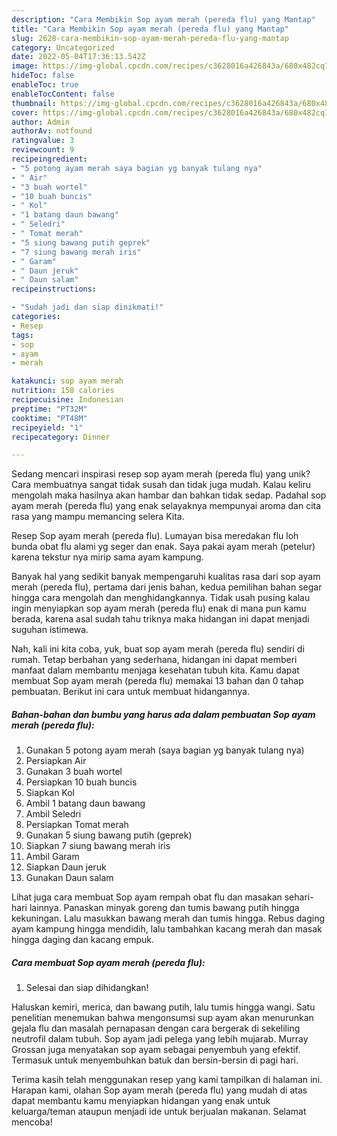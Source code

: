 ```yaml
---
description: "Cara Membikin Sop ayam merah (pereda flu) yang Mantap"
title: "Cara Membikin Sop ayam merah (pereda flu) yang Mantap"
slug: 2628-cara-membikin-sop-ayam-merah-pereda-flu-yang-mantap
category: Uncategorized
date: 2022-05-04T17:36:13.542Z
image: https://img-global.cpcdn.com/recipes/c3628016a426843a/680x482cq70/sop-ayam-merah-pereda-flu-foto-resep-utama.jpg
hideToc: false
enableToc: true
enableTocContent: false
thumbnail: https://img-global.cpcdn.com/recipes/c3628016a426843a/680x482cq70/sop-ayam-merah-pereda-flu-foto-resep-utama.jpg
cover: https://img-global.cpcdn.com/recipes/c3628016a426843a/680x482cq70/sop-ayam-merah-pereda-flu-foto-resep-utama.jpg
author: Admin
authorAv: notfound
ratingvalue: 3
reviewcount: 9
recipeingredient:
- "5 potong ayam merah saya bagian yg banyak tulang nya"
- " Air"
- "3 buah wortel"
- "10 buah buncis"
- " Kol"
- "1 batang daun bawang"
- " Seledri"
- " Tomat merah"
- "5 siung bawang putih geprek"
- "7 siung bawang merah iris"
- " Garam"
- " Daun jeruk"
- " Daun salam"
recipeinstructions:

- "Sudah jadi dan siap dinikmati!"
categories:
- Resep
tags:
- sop
- ayam
- merah

katakunci: sop ayam merah 
nutrition: 158 calories
recipecuisine: Indonesian
preptime: "PT32M"
cooktime: "PT48M"
recipeyield: "1"
recipecategory: Dinner

---
```





Sedang mencari inspirasi resep sop ayam merah (pereda flu) yang unik? Cara membuatnya sangat tidak susah dan tidak juga mudah. Kalau keliru mengolah maka hasilnya akan hambar dan bahkan tidak sedap. Padahal sop ayam merah (pereda flu) yang enak selayaknya mempunyai aroma dan cita rasa yang mampu memancing selera Kita.





Resep Sop ayam merah (pereda flu). Lumayan bisa meredakan flu loh bunda obat flu alami yg seger dan enak. Saya pakai ayam merah (petelur) karena tekstur nya mirip sama ayam kampung.

Banyak hal yang sedikit banyak mempengaruhi kualitas rasa dari sop ayam merah (pereda flu), pertama dari jenis bahan, kedua pemilihan bahan segar hingga cara mengolah dan menghidangkannya. Tidak usah pusing kalau ingin menyiapkan sop ayam merah (pereda flu) enak di mana pun kamu berada, karena asal sudah tahu triknya maka hidangan ini dapat menjadi suguhan istimewa.






Nah, kali ini kita coba, yuk, buat sop ayam merah (pereda flu) sendiri di rumah. Tetap berbahan yang sederhana, hidangan ini dapat memberi manfaat dalam membantu menjaga kesehatan tubuh kita. Kamu dapat membuat Sop ayam merah (pereda flu) memakai 13 bahan dan 0 tahap pembuatan. Berikut ini cara untuk membuat hidangannya.

<!--inarticleads1-->

##### Bahan-bahan dan bumbu yang harus ada dalam pembuatan Sop ayam merah (pereda flu):

1. Gunakan 5 potong ayam merah (saya bagian yg banyak tulang nya)
1. Persiapkan  Air
1. Gunakan 3 buah wortel
1. Persiapkan 10 buah buncis
1. Siapkan  Kol
1. Ambil 1 batang daun bawang
1. Ambil  Seledri
1. Persiapkan  Tomat merah
1. Gunakan 5 siung bawang putih (geprek)
1. Siapkan 7 siung bawang merah iris
1. Ambil  Garam
1. Siapkan  Daun jeruk
1. Gunakan  Daun salam


Lihat juga cara membuat Sop ayam rempah obat flu dan masakan sehari-hari lainnya. Panaskan minyak goreng dan tumis bawang putih hingga kekuningan. Lalu masukkan bawang merah dan tumis hingga. Rebus daging ayam kampung hingga mendidih, lalu tambahkan kacang merah dan masak hingga daging dan kacang empuk. 

<!--inarticleads2-->

##### Cara membuat Sop ayam merah (pereda flu):


1. Selesai dan siap dihidangkan!

Haluskan kemiri, merica, dan bawang putih, lalu tumis hingga wangi. Satu penelitian menemukan bahwa mengonsumsi sup ayam akan menurunkan gejala flu dan masalah pernapasan dengan cara bergerak di sekeliling neutrofil dalam tubuh. Sop ayam jadi pelega yang lebih mujarab. Murray Grossan juga menyatakan sop ayam sebagai penyembuh yang efektif. Termasuk untuk menyembuhkan batuk dan bersin-bersin di pagi hari. 

Terima kasih telah menggunakan resep yang kami tampilkan di halaman ini. Harapan kami, olahan Sop ayam merah (pereda flu) yang mudah di atas dapat membantu kamu menyiapkan hidangan yang enak untuk keluarga/teman ataupun menjadi ide untuk berjualan makanan. Selamat mencoba!
